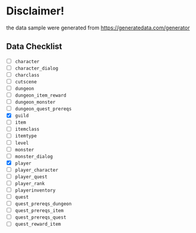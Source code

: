 # Disclaimer!
the data sample were generated from https://generatedata.com/generator

## Data Checklist
- [ ] `character`
- [ ] `character_dialog`
- [ ] `charclass`
- [ ] `cutscene`
- [ ] `dungeon`
- [ ] `dungeon_item_reward`
- [ ] `dungeon_monster`
- [ ] `dungeon_quest_prereqs`
- [x] `guild`
- [ ] `item`
- [ ] `itemclass`
- [ ] `itemtype`
- [ ] `level`
- [ ] `monster`
- [ ] `monster_dialog`
- [x] `player`
- [ ] `player_character`
- [ ] `player_quest`
- [ ] `player_rank`
- [ ] `playerinventory`
- [ ] `quest`
- [ ] `quest_prereqs_dungeon`
- [ ] `quest_prereqs_item`
- [ ] `quest_prereqs_quest`
- [ ] `quest_reward_item`
